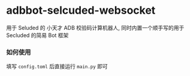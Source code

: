 # adbbot-selcuded-websocket

用于 Seluded 的 小天才 ADB 校验码计算机器人, 同时内置一个顺手写的用于 Secluded 的简易 Bot 框架

### 如何使用

填写 `config.toml` 后直接运行 `main.py` 即可
